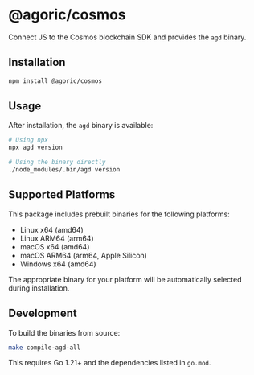 # @agoric/cosmos

Connect JS to the Cosmos blockchain SDK and provides the `agd` binary.

## Installation

```bash
npm install @agoric/cosmos
```

## Usage

After installation, the `agd` binary is available:

```bash
# Using npx
npx agd version

# Using the binary directly
./node_modules/.bin/agd version
```

## Supported Platforms

This package includes prebuilt binaries for the following platforms:

- Linux x64 (amd64)
- Linux ARM64 (arm64)
- macOS x64 (amd64)
- macOS ARM64 (arm64, Apple Silicon)
- Windows x64 (amd64)

The appropriate binary for your platform will be automatically selected during installation.

## Development

To build the binaries from source:

```bash
make compile-agd-all
```

This requires Go 1.21+ and the dependencies listed in `go.mod`.